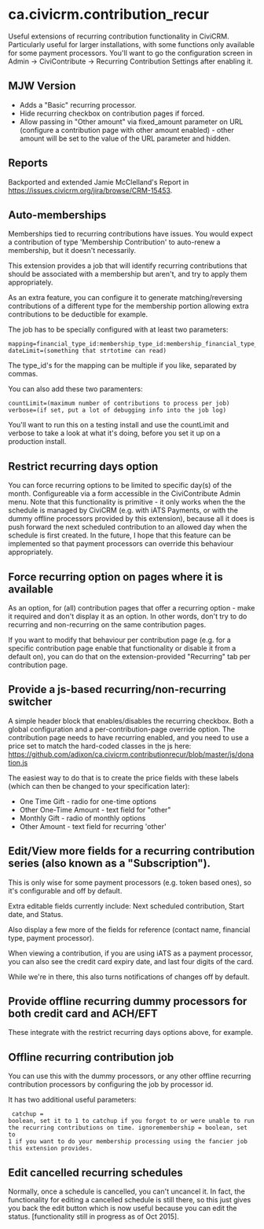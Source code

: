 ca.civicrm.contribution_recur
=============================

Useful extensions of recurring contribution functionality in CiviCRM. Particularly useful for larger installations, with some functions only available for some payment processors. You'll want to go the configuration screen in Admin -> CiviContribute -> Recurring Contribution Settings after enabling it.

## MJW Version
* Adds a "Basic" recurring processor.
* Hide recurring checkbox on contribution pages if forced.
* Allow passing in "Other amount" via fixed_amount parameter on URL (configure a contribution page with other amount enabled) - other amount will be set to the value of the URL parameter and hidden.

## Reports

Backported and extended Jamie McClelland's Report in https://issues.civicrm.org/jira/browse/CRM-15453.

##  Auto-memberships

Memberships tied to recurring contributions have issues. You would expect a contribution of type 'Membership Contribution' to auto-renew a membership, but it doesn't necessarily.

This extension provides a job that will identify recurring contributions that should be associated with a membership but aren't, and try to apply them appropriately.

As an extra feature, you can configure it to generate matching/reversing contributions of a different type for the membership portion allowing extra contributions to be deductible for example.

The job has to be specially configured with at least two parameters:
<code><pre>
mapping=financial_type_id:membership_type_id:membership_financial_type_id
dateLimit=(something that strtotime can read)
</pre></code>

The type_id's for the mapping can be multiple if you like, separated by commas.

You can also add these two paramenters:
<code><pre>
countLimit=(maximum number of contributions to process per job)
verbose=(if set, put a lot of debugging info into the job log)
</pre></code>

You'll want to run this on a testing install and use the countLimit and verbose to take a look at what it's doing, before you set it up on a production install.

## Restrict recurring days option

You can force recurring options to be limited to specific day(s) of the month. Configureable via a form accessible in the CiviContribute Admin menu. Note that this functionality is primitive - it only works when the the schedule is managed by CiviCRM (e.g. with iATS Payments, or with the dummy offline processors provided by this extension), because all it does is push forward the next scheduled contribution to an allowed day when the schedule is first created. In the future, I hope that this feature can be implemented so that payment processors can override this behaviour appropriately.

## Force recurring option on pages where it is available ##

As an option, for (all) contribution pages that offer a recurring option - make it required and don't display it as an option. In other words, don't try to do recurring and non-recurring on the same contribution pages.

If you want to modify that behaviour per contribution page (e.g. for a specific contribution page enable that functionality or disable it from a default on), you can do that on the extension-provided "Recurring" tab per contribution page.

## Provide a js-based recurring/non-recurring switcher ##

A simple header block that enables/disables the recurring checkbox. Both a global configuration and a per-contribution-page override option. The contribution page needs to have recurring enabled, and you need to use a price set to match the hard-coded classes in the js here: https://github.com/adixon/ca.civicrm.contributionrecur/blob/master/js/donation.js

The easiest way to do that is to create the price fields with these labels (which can then be changed to your specification later):
<ul>
  <li>One Time Gift - radio for one-time options</li>
  <li>Other One-Time Amount - text field for "other"</li>
  <li>Monthly Gift - radio of monthly options</li>
  <li>Other Amount - text field for recurring 'other'</li>
  </ul>

## Edit/View more fields for a recurring contribution series (also known as a "Subscription").

This is only wise for some payment processors (e.g. token based ones), so it's configurable and off by default. 

Extra editable fields currently include: Next scheduled contribution, Start date, and Status.

Also display a few more of the fields for reference (contact name, financial type, payment processor).

When viewing a contribution, if you are using iATS as a payment processor, you can also see the credit card expiry date, and last four digits of the card.

While we're in there, this also turns notifications of changes off by default.

## Provide offline recurring dummy processors for both credit card and ACH/EFT ##

These integrate with the restrict recurring days options above, for example. 

## Offline recurring contribution job ##

You can use this with the dummy processors, or any other offline recurring contribution processors by configuring the job by processor id.

It has two additional useful parameters:
<code><pre>
catchup = boolean, set it to 1 to catchup if you forgot to or were unable to run the recurring contributions on time.
ignoremembership = boolean, set to 1 if you want to do your membership processing using the fancier job this extension provides.
</pre></code>

## Edit cancelled recurring schedules ##

Normally, once a schedule is cancelled, you can't uncancel it. In fact, the functionality for editing a cancelled schedule is still there, so this just gives you back the edit button which is now useful because you can edit the status. [functionality still in progress as of Oct 2015].

